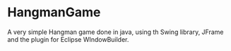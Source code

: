 # HangmanGame
A very simple Hangman game done in java, using th Swing library, JFrame and
the plugin for Eclipse WIndowBuilder.
